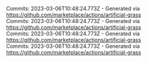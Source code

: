 Commits: 2023-03-06T10:48:24.773Z - Generated via https://github.com/marketplace/actions/artificial-grass
<br>
Commits: 2023-03-06T10:48:24.773Z - Generated via https://github.com/marketplace/actions/artificial-grass
<br>
Commits: 2023-03-06T10:48:24.773Z - Generated via https://github.com/marketplace/actions/artificial-grass
<br>
Commits: 2023-03-06T10:48:24.773Z - Generated via https://github.com/marketplace/actions/artificial-grass
<br>
